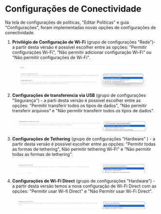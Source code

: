# Configurações de Conectividade

Na tela de configurações de políticas, "Editar Políticas" e guia "Configurações",  foram implementadas novas opções de configurações de conectividade. &#x20;

1. **Privilégio de Configuração de Wi-Fi** (grupo de configurações "Rede")- a partir desta versão é possível escolher entre as opções: "Permitir configurações Wi-Fi", "Não permitir adicionar configuração Wi-Fi" ou "Não permitir configurações de Wi-Fi".&#x20;

<figure><img src="../../.gitbook/assets/image (171).png" alt=""><figcaption></figcaption></figure>

2. **Configurações de transferencia via USB** (grupo de configurações "Segurança") -  a parti desta versão é possível escolher entre as opções: "Permitir transferir todos os tipos de dados", "Não permitir transferir arquivos" e "Não permitir transferir todos os tipos de dados".&#x20;

<figure><img src="../../.gitbook/assets/image (172).png" alt=""><figcaption></figcaption></figure>

3. &#x20;**Configurações de Tethering** (grupo de configurações "Hardware" ) - a partir desta versão é possível escolher entre as opções:  "Permitir todas as formas de tethering", Não permitir tethering Wi-Fi" e "Não permitir todas as formas de tethering".&#x20;

<figure><img src="../../.gitbook/assets/image (173).png" alt=""><figcaption></figcaption></figure>

4. **Configurações de Wi-Fi Direct** (grupo de configurações "Hardware") - a partir desta versão temos a nova configuração de Wi-Fi Direct com as opções: "Permitir usar Wi-fi Direct" e "Não Permitir usar Wi-Fi Direct".&#x20;

<figure><img src="../../.gitbook/assets/image (174).png" alt=""><figcaption></figcaption></figure>
